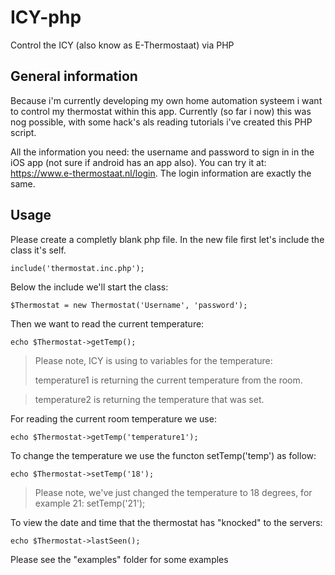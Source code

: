 # ICY-php
Control the ICY (also know as E-Thermostaat) via PHP

## General information
Because i'm currently developing my own home automation systeem i want to control my thermostat within this app.
Currently (so far i now) this was nog possible, with some hack's als reading tutorials i've created this PHP script.

All the information you need: the username and password to sign in in the iOS app (not sure if android has an app also).
You can try it at: https://www.e-thermostaat.nl/login. The login information are exactly the same.

## Usage
Please create a completly blank php file.
In the new file first let's include the class it's self.

`include('thermostat.inc.php');`

Below the include we'll start the class:

`$Thermostat = new Thermostat('Username', 'password');`

Then we want to read the current temperature:

`echo $Thermostat->getTemp();`

> Please note, ICY is using to variables for the temperature:
>
> temperature1 is returning the current temperature from the room.

> temperature2 is returning the temperature that was set.

For reading the current room temperature we use:

`echo $Thermostat->getTemp('temperature1');`

To change the temperature we use the functon setTemp('temp') as follow:

`echo $Thermostat->setTemp('18');`

> Please note, we've just changed the temperature to 18 degrees, for example 21: setTemp('21');

To view the date and time that the thermostat has "knocked" to the servers:

`echo $Thermostat->lastSeen();`

Please see the "examples" folder for some examples


